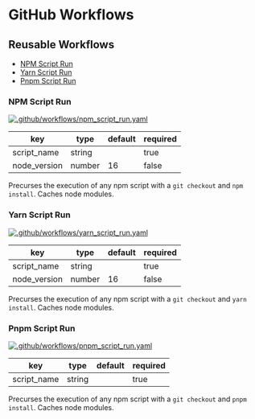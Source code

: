 # GitHub Workflows

## Reusable Workflows

- [NPM Script Run](#npm_script_run)
- [Yarn Script Run](#yarn_script_run)
- [Pnpm Script Run](#pnpm_script_run)

### NPM Script Run <a name="npm_script_run"></a>

[![.github/workflows/npm_script_run.yaml](https://github.com/MatthewZito/.github/actions/workflows/npm_script_run.yaml/badge.svg)](https://github.com/MatthewZito/.github/actions/workflows/npm_script_run.yaml)

| key          | type   | default | required |
|--------------|--------|---------|----------|
| script_name  | string |         | true     |
| node_version | number | 16      | false    |

Precurses the execution of any npm script with a `git checkout` and `npm install`. Caches node modules.

### Yarn Script Run <a name="yarn_script_run"></a>

[![.github/workflows/yarn_script_run.yaml](https://github.com/MatthewZito/.github/actions/workflows/yarn_script_run.yaml/badge.svg)](https://github.com/MatthewZito/.github/actions/workflows/yarn_script_run.yaml)

| key          | type   | default | required |
|--------------|--------|---------|----------|
| script_name  | string |         | true     |
| node_version | number | 16      | false    |

Precurses the execution of any npm script with a `git checkout` and `yarn install`. Caches node modules.

### Pnpm Script Run <a name="pnpm_script_run"></a>

[![.github/workflows/pnpm_script_run.yaml](https://github.com/MatthewZito/.github/actions/workflows/pnpm_script_run.yaml/badge.svg)](https://github.com/MatthewZito/.github/actions/workflows/pnpm_script_run.yaml)

| key          | type   | default | required |
|--------------|--------|---------|----------|
| script_name  | string |         | true     |

Precurses the execution of any npm script with a `git checkout` and `pnpm install`. Caches node modules.
